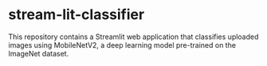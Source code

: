 # stream-lit-classifier
This repository contains a Streamlit web application that classifies uploaded images using MobileNetV2, a deep learning model pre-trained on the ImageNet dataset.
